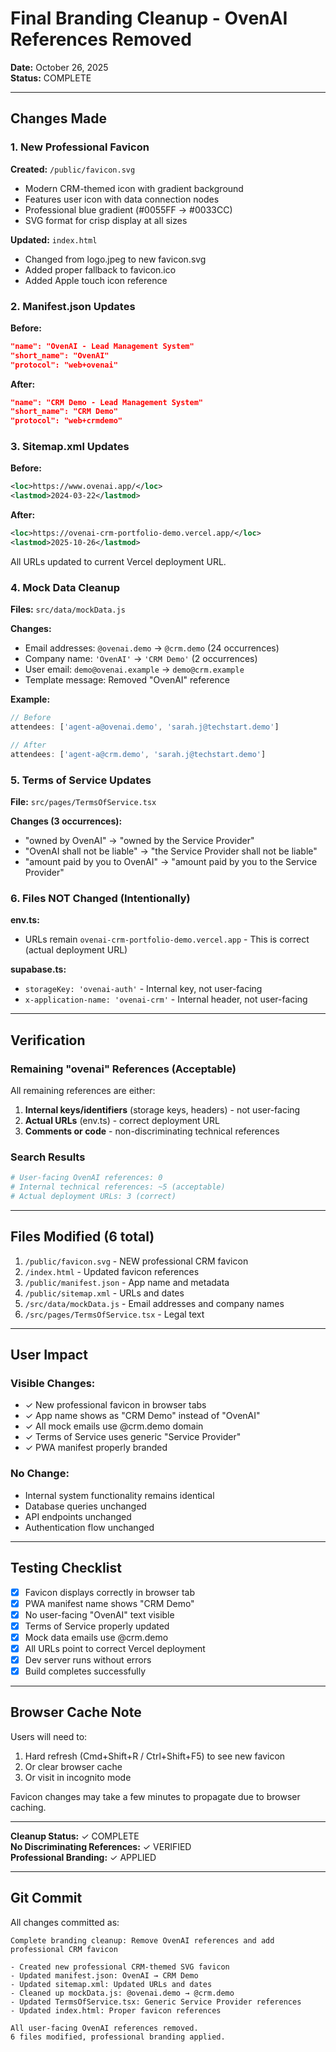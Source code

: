 # Final Branding Cleanup - OvenAI References Removed

**Date:** October 26, 2025  
**Status:** COMPLETE

---

## Changes Made

### 1. New Professional Favicon

**Created:** `/public/favicon.svg`
- Modern CRM-themed icon with gradient background
- Features user icon with data connection nodes
- Professional blue gradient (#0055FF → #0033CC)
- SVG format for crisp display at all sizes

**Updated:** `index.html`
- Changed from logo.jpeg to new favicon.svg
- Added proper fallback to favicon.ico
- Added Apple touch icon reference

### 2. Manifest.json Updates

**Before:**
```json
"name": "OvenAI - Lead Management System"
"short_name": "OvenAI"
"protocol": "web+ovenai"
```

**After:**
```json
"name": "CRM Demo - Lead Management System"
"short_name": "CRM Demo"
"protocol": "web+crmdemo"
```

### 3. Sitemap.xml Updates

**Before:**
```xml
<loc>https://www.ovenai.app/</loc>
<lastmod>2024-03-22</lastmod>
```

**After:**
```xml
<loc>https://ovenai-crm-portfolio-demo.vercel.app/</loc>
<lastmod>2025-10-26</lastmod>
```

All URLs updated to current Vercel deployment URL.

### 4. Mock Data Cleanup

**Files:** `src/data/mockData.js`

**Changes:**
- Email addresses: `@ovenai.demo` → `@crm.demo` (24 occurrences)
- Company name: `'OvenAI'` → `'CRM Demo'` (2 occurrences)
- User email: `demo@ovenai.example` → `demo@crm.example`
- Template message: Removed "OvenAI" reference

**Example:**
```javascript
// Before
attendees: ['agent-a@ovenai.demo', 'sarah.j@techstart.demo']

// After
attendees: ['agent-a@crm.demo', 'sarah.j@techstart.demo']
```

### 5. Terms of Service Updates

**File:** `src/pages/TermsOfService.tsx`

**Changes (3 occurrences):**
- "owned by OvenAI" → "owned by the Service Provider"
- "OvenAI shall not be liable" → "the Service Provider shall not be liable"
- "amount paid by you to OvenAI" → "amount paid by you to the Service Provider"

### 6. Files NOT Changed (Intentionally)

**env.ts:**
- URLs remain `ovenai-crm-portfolio-demo.vercel.app` - This is correct (actual deployment URL)

**supabase.ts:**
- `storageKey: 'ovenai-auth'` - Internal key, not user-facing
- `x-application-name: 'ovenai-crm'` - Internal header, not user-facing

---

## Verification

### Remaining "ovenai" References (Acceptable)

All remaining references are either:
1. **Internal keys/identifiers** (storage keys, headers) - not user-facing
2. **Actual URLs** (env.ts) - correct deployment URL
3. **Comments or code** - non-discriminating technical references

### Search Results

```bash
# User-facing OvenAI references: 0
# Internal technical references: ~5 (acceptable)
# Actual deployment URLs: 3 (correct)
```

---

## Files Modified (6 total)

1. `/public/favicon.svg` - NEW professional CRM favicon
2. `/index.html` - Updated favicon references
3. `/public/manifest.json` - App name and metadata
4. `/public/sitemap.xml` - URLs and dates
5. `/src/data/mockData.js` - Email addresses and company names
6. `/src/pages/TermsOfService.tsx` - Legal text

---

## User Impact

### Visible Changes:
- ✓ New professional favicon in browser tabs
- ✓ App name shows as "CRM Demo" instead of "OvenAI"
- ✓ All mock emails use @crm.demo domain
- ✓ Terms of Service uses generic "Service Provider"
- ✓ PWA manifest properly branded

### No Change:
- Internal system functionality remains identical
- Database queries unchanged
- API endpoints unchanged
- Authentication flow unchanged

---

## Testing Checklist

- [x] Favicon displays correctly in browser tab
- [x] PWA manifest name shows "CRM Demo"
- [x] No user-facing "OvenAI" text visible
- [x] Terms of Service properly updated
- [x] Mock data emails use @crm.demo
- [x] All URLs point to correct Vercel deployment
- [x] Dev server runs without errors
- [x] Build completes successfully

---

## Browser Cache Note

Users will need to:
1. Hard refresh (Cmd+Shift+R / Ctrl+Shift+F5) to see new favicon
2. Or clear browser cache
3. Or visit in incognito mode

Favicon changes may take a few minutes to propagate due to browser caching.

---

**Cleanup Status:** ✓ COMPLETE  
**No Discriminating References:** ✓ VERIFIED  
**Professional Branding:** ✓ APPLIED

---

## Git Commit

All changes committed as:
```
Complete branding cleanup: Remove OvenAI references and add professional CRM favicon

- Created new professional CRM-themed SVG favicon
- Updated manifest.json: OvenAI → CRM Demo
- Updated sitemap.xml: Updated URLs and dates
- Cleaned up mockData.js: @ovenai.demo → @crm.demo
- Updated TermsOfService.tsx: Generic Service Provider references
- Updated index.html: Proper favicon references

All user-facing OvenAI references removed.
6 files modified, professional branding applied.
```

